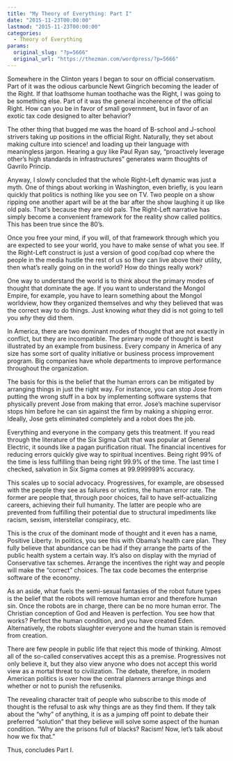 ```yaml
---
title: "My Theory of Everything: Part I"
date: "2015-11-23T00:00:00"
lastmod: "2015-11-23T00:00:00"
categories:
  - Theory of Everything
params:
  original_slug: "?p=5666"
  original_url: "https://thezman.com/wordpress/?p=5666"
---
```


Somewhere in the Clinton years I began to sour on official conservatism.
Part of it was the odious carbuncle Newt Gingrich becoming the leader of
the Right. If that loathsome human toothache was the Right, I was going
to be something else. Part of it was the general incoherence of the
official Right. How can you be in favor of small government, but in
favor of an exotic tax code designed to alter behavior?

The other thing that bugged me was the hoard of B-school and J-school
strivers taking up positions in the official Right. Naturally, they set
about making culture into science! and loading up their language with
meaningless jargon. Hearing a guy like Paul Ryan say, “proactively
leverage other’s high standards in infrastructures” generates warm
thoughts of Gavrilo Princip.

Anyway, I slowly concluded that the whole Right-Left dynamic was just a
myth. One of things about working in Washington, even briefly, is you
learn quickly that politics is nothing like you see on TV. Two people on
a show ripping one another apart will be at the bar after the show
laughing it up like old pals. That’s because they are old pals. The
Right-Left narrative has simply become a convenient framework for the
reality show called politics. This has been true since the 80’s.

Once you free your mind, if you will, of that framework through which
you are expected to see your world, you have to make sense of what you
see. If the Right-Left construct is just a version of good cop/bad cop
where the people in the media hustle the rest of us so they can live
above their utility, then what’s really going on in the world? How do
things really work?

One way to understand the world is to think about the primary modes of
thought that dominate the age. If you want to understand the Mongol
Empire, for example, you have to learn something about the Mongol
worldview, how they organized themselves and why they believed that was
the correct way to do things. Just knowing *what* they did is not going
to tell you *why* they did them.

In America, there are two dominant modes of thought that are not exactly
in conflict, but they are incompatible. The primary mode of thought is
best illustrated by an example from business. Every company in America
of any size has some sort of quality initiative or business process
improvement program. Big companies have whole departments to improve
performance throughout the organization.

The basis for this is the belief that the human errors can be mitigated
by arranging things in just the right way. For instance, you can stop
Jose from putting the wrong stuff in a box by implementing software
systems that physically prevent Jose from making that error. Jose’s
machine supervisor stops him before he can sin against the firm by
making a shipping error. Ideally, Jose gets eliminated completely and a
robot does the job.

Everything and everyone in the company gets this treatment. If you read
through the literature of the Six Sigma Cult that was popular at General
Electric, it sounds like a pagan purification ritual. The financial
incentives for reducing errors quickly give way to spiritual incentives.
Being right 99% of the time is less fulfilling than being right 99.9% of
the time. The last time I checked, salvation in Six Sigma comes at
99.999999% accuracy.

This scales up to social advocacy. Progressives, for example, are
obsessed with the people they see as failures or victims, the human
error rate. The former are people that, through poor choices, fail to
have self-actualizing careers, achieving their full humanity. The latter
are people who are prevented from fulfilling their potential due to
structural impediments like racism, sexism, interstellar conspiracy,
etc.

This is the crux of the dominant mode of thought and it even has a name,
Positive Liberty. In politics, you see this with Obama’s health care
plan. They fully believe that abundance can be had if they arrange the
parts of the public health system a certain way. It’s also on display
with the myriad of Conservative tax schemes. Arrange the incentives the
right way and people will make the “correct” choices. The tax code
becomes the enterprise software of the economy.

As an aside, what fuels the semi-sexual fantasies of the robot future
types is the belief that the robots will remove human error and
therefore human sin. Once the robots are in charge, there can be no more
human error. The Christian conception of God and Heaven is perfection.
You see how that works? Perfect the human condition, and you have
created Eden. Alternatively, the robots slaughter everyone and the human
stain is removed from creation.

There are few people in public life that reject this mode of thinking.
Almost all of the so-called conservatives accept this as a premise.
Progressives not only believe it, but they also view anyone who does not
accept this world view as a mortal threat to civilization. The debate,
therefore, in modern American politics is over how the central planners
arrange things and whether or not to punish the refuseniks.

The revealing character trait of people who subscribe to this mode of
thought is the refusal to ask why things are as they find them. If they
talk about the “why” of anything, it is as a jumping off point to debate
their preferred “solution” that they believe will solve some aspect of
the human condition. “Why are the prisons full of blacks? Racism! Now,
let’s talk about how we fix that.”

Thus, concludes Part I.
